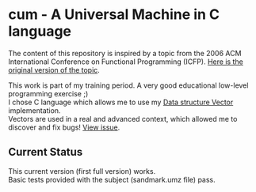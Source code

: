 # cum - A Universal Machine in C language

The content of this repository is inspired by a topic from the 2006 ACM International Conference on Functional Programming (ICFP).
[Here is the original version of the topic](http://www.boundvariable.org/task.shtml).

This work is part of my training period. A very good educational low-level programming exercise ;)\
I chose C language which allows me to use my [Data structure Vector](https://github.com/epatrizio/cds) implementation.\
Vectors are used in a real and advanced context, which allowed me to discover and fix bugs!
[View issue](https://github.com/epatrizio/cds/issues/16).

## Current Status

This current version (first full version) works.\
Basic tests provided with the subject (sandmark.umz file) pass.
